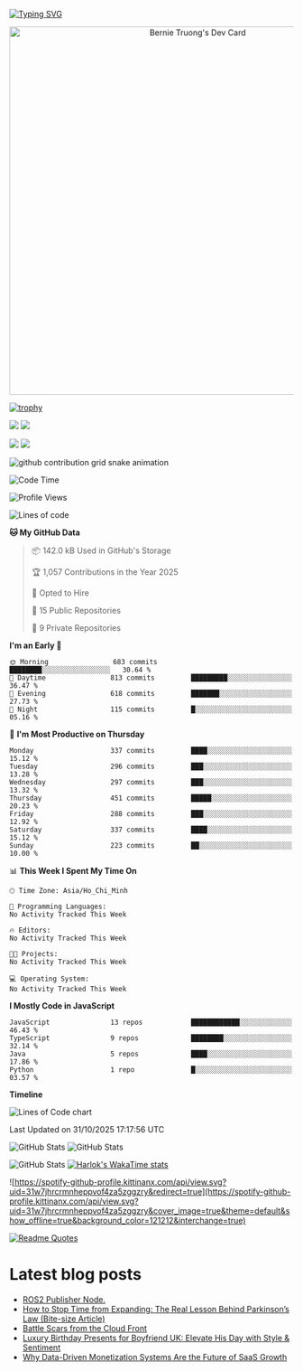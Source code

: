 [![Typing SVG](https://readme-typing-svg.demolab.com?font=Fira+Code&pause=1000&color=F37022&center=true&vCenter=true&random=true&width=435&lines=A+Senior+Student+at+FPT+University;A+Member+of+Japanese+Software+Club;A+Passionate+and+Curiosity+Developer)](https://git.io/typing-svg)

<div align="center">
   <a href="https://app.daily.dev/bernietruong">
      <img src="./devcard.png" width="652" alt="Bernie Truong's Dev Card"/>
   </a>
</div>

[![trophy](https://github-profile-trophy.vercel.app/?username=i-am-truong&theme=buddhism)](https://github.com/ryo-ma/github-profile-trophy)

![](https://raw.githubusercontent.com/i-am-truong/i-am-truong/master/generated/languages.svg#gh-dark-mode-only)
![](https://raw.githubusercontent.com/i-am-truong/i-am-truong/master/generated/overview.svg#gh-dark-mode-only)

![](https://raw.githubusercontent.com/i-am-truong/i-am-truong/master/generated/overview.svg#gh-light-mode-only)
![](https://raw.githubusercontent.com/i-am-truong/i-am-truong/master/generated/languages.svg#gh-light-mode-only)

<picture>
  <source
    media="(prefers-color-scheme: dark)"
    srcset="https://raw.githubusercontent.com/i-am-truong/i-am-truong/output/github-contribution-grid-snake-dark.svg"
  />
  <source
    media="(prefers-color-scheme: light)"
    srcset="https://raw.githubusercontent.com/i-am-truong/i-am-truong/output/github-contribution-grid-snake.svg"
  />
  <img
    alt="github contribution grid snake animation"
    src="https://raw.githubusercontent.com/i-am-truong/i-am-truong/output/github-contribution-grid-snake.svg"
  />
</picture>

<!--START_SECTION:waka-->
![Code Time](http://img.shields.io/badge/Code%20Time-14%20hrs%2031%20mins-blue)

![Profile Views](http://img.shields.io/badge/Profile%20Views-0-blue)

![Lines of code](https://img.shields.io/badge/From%20Hello%20World%20I%27ve%20Written-745.2%20thousand%20lines%20of%20code-blue)

**🐱 My GitHub Data** 

> 📦 142.0 kB Used in GitHub's Storage 
 > 
> 🏆 1,057 Contributions in the Year 2025
 > 
> 💼 Opted to Hire
 > 
> 📜 15 Public Repositories 
 > 
> 🔑 9 Private Repositories 
 > 
**I'm an Early 🐤** 

```text
🌞 Morning                683 commits         ████████░░░░░░░░░░░░░░░░░   30.64 % 
🌆 Daytime                813 commits         █████████░░░░░░░░░░░░░░░░   36.47 % 
🌃 Evening                618 commits         ███████░░░░░░░░░░░░░░░░░░   27.73 % 
🌙 Night                  115 commits         █░░░░░░░░░░░░░░░░░░░░░░░░   05.16 % 
```
📅 **I'm Most Productive on Thursday** 

```text
Monday                   337 commits         ████░░░░░░░░░░░░░░░░░░░░░   15.12 % 
Tuesday                  296 commits         ███░░░░░░░░░░░░░░░░░░░░░░   13.28 % 
Wednesday                297 commits         ███░░░░░░░░░░░░░░░░░░░░░░   13.32 % 
Thursday                 451 commits         █████░░░░░░░░░░░░░░░░░░░░   20.23 % 
Friday                   288 commits         ███░░░░░░░░░░░░░░░░░░░░░░   12.92 % 
Saturday                 337 commits         ████░░░░░░░░░░░░░░░░░░░░░   15.12 % 
Sunday                   223 commits         ██░░░░░░░░░░░░░░░░░░░░░░░   10.00 % 
```


📊 **This Week I Spent My Time On** 

```text
🕑︎ Time Zone: Asia/Ho_Chi_Minh

💬 Programming Languages: 
No Activity Tracked This Week

🔥 Editors: 
No Activity Tracked This Week

🐱‍💻 Projects: 
No Activity Tracked This Week

💻 Operating System: 
No Activity Tracked This Week
```

**I Mostly Code in JavaScript** 

```text
JavaScript               13 repos            ████████████░░░░░░░░░░░░░   46.43 % 
TypeScript               9 repos             ████████░░░░░░░░░░░░░░░░░   32.14 % 
Java                     5 repos             ████░░░░░░░░░░░░░░░░░░░░░   17.86 % 
Python                   1 repo              █░░░░░░░░░░░░░░░░░░░░░░░░   03.57 % 
```



**Timeline**

![Lines of Code chart](https://raw.githubusercontent.com/i-am-truong/i-am-truong/master/assets/bar_graph.png)


 Last Updated on 31/10/2025 17:17:56 UTC
<!--END_SECTION:waka-->

![GitHub Stats](https://github-readme-stats.vercel.app/api?username=i-am-truong&show=reviews,discussions_started,discussions_answered,prs_merged,prs_merged_percentage&theme=ambient_gradient&rank_icon=percentile&show_icons=true&include_all_commits=true&hide_border=true&count_private=true)
![GitHub Stats](https://streak-stats.demolab.com?user=i-am-truong&theme=ambient_gradient&hide_border=true)

![GitHub Stats](https://github-readme-stats.vercel.app/api/top-langs/?username=i-am-truong&theme=ambient_gradient&show_icons=true&hide_border=true&layout=compact)
[![Harlok's WakaTime stats](https://github-readme-stats.vercel.app/api/wakatime?username=iamtruong&theme=ambient_gradient&layout=compact&custom_title=Bernie%20Truong's%20WakaTime%20Stats)](https://github.com/anuraghazra/github-readme-stats)

![https://spotify-github-profile.kittinanx.com/api/view.svg?uid=31w7jhrcrmnheppvof4za5zggzry&redirect=true](https://spotify-github-profile.kittinanx.com/api/view.svg?uid=31w7jhrcrmnheppvof4za5zggzry&cover_image=true&theme=default&show_offline=true&background_color=121212&interchange=true)

[![Readme Quotes](https://quotes-github-readme.vercel.app/api?type=horizontal&theme=github_blue)](https://github.com/piyushsuthar/github-readme-quotes)


# Latest blog posts
<!-- BLOG-POST-LIST:START -->
- [ROS2 Publisher Node.](https://dev.to/naguballa77/ros2-publisher-node-4758)
- [How to Stop Time from Expanding: The Real Lesson Behind Parkinson’s Law &lpar;Bite-size Article&rpar;](https://dev.to/koshirok096/how-to-stop-time-from-expanding-the-real-lesson-behind-parkinsons-law-bite-size-article-51l4)
- [Battle Scars from the Cloud Front](https://dev.to/cheetah100/battle-scars-from-the-cloud-front-34g8)
- [Luxury Birthday Presents for Boyfriend UK: Elevate His Day with Style &amp; Sentiment](https://dev.to/smithwilliam/luxury-birthday-presents-for-boyfriend-uk-elevate-his-day-with-style-sentiment-179i)
- [Why Data-Driven Monetization Systems Are the Future of SaaS Growth](https://dev.to/kapusto/why-data-driven-monetization-systems-are-the-future-of-saas-growth-488d)
<!-- BLOG-POST-LIST:END -->

<!-- START gadpp -->
